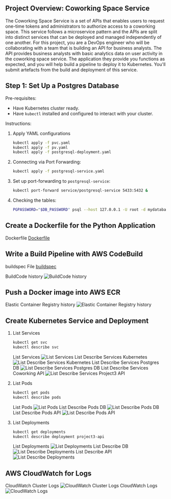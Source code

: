 ## Project Overview: Coworking Space Service

The Coworking Space Service is a set of APIs that enables users to request one-time tokens and administrators to authorize access to a coworking space. This service follows a microservice pattern and the APIs are split into distinct services that can be deployed and managed independently of one another. For this project, you are a DevOps engineer who will be collaborating with a team that is building an API for business analysts. The API provides business analysts with basic analytics data on user activity in the coworking space service. The application they provide you functions as expected, and you will help build a pipeline to deploy it to Kubernetes. You'll submit artefacts from the build and deployment of this service.

## Step 1: Set Up a Postgres Database
Pre-requisites:
- Have Kubernetes cluster ready.
- Have `kubectl` installed and configured to interact with your cluster.

Instructions:
1. Apply YAML configurations
    ```bash
    kubectl apply -f pvc.yaml
    kubectl apply -f pv.yaml
    kubectl apply -f postgresql-deployment.yaml
    ```
2. Connecting via Port Forwarding:
   ```bash
   kubectl apply -f postgresql-service.yaml
   ```
3. Set up port-forwarding to `postgresql-service`:
   ```bash
   kubectl port-forward service/postgresql-service 5433:5432 &
   ```
4. Checking the tables:
    ```bash
    PGPASSWORD="$DB_PASSWORD" psql --host 127.0.0.1 -U root -d mydatabase -p 5433
    ```

## Create a Dockerfile for the Python Application
Dockerfile
[Dockerfile](./analytics/Dockerfile)

## Write a Build Pipeline with AWS CodeBuild
buildspec File
[buildspec](./buildspec.yml)

BuildCode history
![BuildCode history](Project%20Screenshots/CodeBuild.png)

## Push a Docker image into AWS ECR
Elastic Container Registry history
![Elastic Container Registry history](Project%20Screenshots/ElasticContainerRegistry.png)

## Create Kubernetes Service and Deployment
1. List Services
   ```bash
   kubectl get svc
   kubectl describe svc
   ```
   List Services
   ![List Services](Project%20Screenshots/ListServices.png)
   List Describe Services Kubernetes
   ![List Describe Services Kubernetes](Project%20Screenshots/DescribeSvcKubernetes.png)
   List Describe Services Postgres DB
   ![List Describe Services Postgres DB](Project%20Screenshots/DescribeSvcPostgresqlService.png)
   List Describe Services Coworking API
   ![List Describe Services Project3 API](Project%20Screenshots/DescribeSvcCoworking.png)

3. List Pods
   ```bash
   kubectl get pods
   kubectl describe pods
   ```
   List Pods
   ![List Pods](Project%20Screenshots/ListPods.png)
   List Describe Pods DB
   ![List Describe Pods DB](Project%20Screenshots/DescribePodsPostgresql.png)
   List Describe Pods API
   ![List Describe Pods API](Project%20screenshots/DescribePodsCoworking.png)
   
4. List Deployments
   ```bash
   kubectl get deployments
   kubectl describe deployment project3-api
   ```
   List Deployments
   ![List Deployments](Project%20Screenshots/ListDeployments.png)
   List Describe DB
   ![List Describe Deployments](Project%20Screenshots/DescribeDeploymentsPostgresql.png)
   List Describe API
   ![List Describe Deployments](Project%20Screenshots/DescribeDeploymentsCoworking.png)

## AWS CloudWatch for Logs
   
   CloudWatch Cluster Logs
   ![CloudWatch Cluster Logs](Project%20Screenshots/CloudWatch-ClusterLogs.png)
   CloudWatch Logs
   ![CloudWatch Logs](Project%20Screenshots/CloudWatch-Logs.png)
